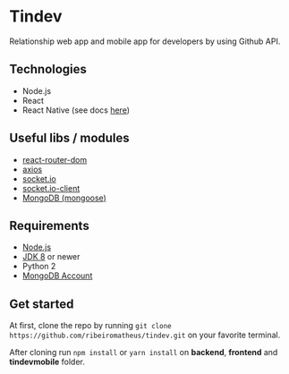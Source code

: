 # Tindev
Relationship web app and mobile app for developers by using Github API.

## Technologies
- Node.js
- React
- React Native (see docs [here](https://facebook.github.io/react-native/docs/getting-started))

## Useful libs / modules
- [react-router-dom](https://github.com/ReactTraining/react-router/tree/master/packages/react-router-dom)
- [axios](https://github.com/axios/axios)
- [socket.io](https://github.com/socketio/socket.io)
- [socket.io-client](https://github.com/socketio/socket.io-client)
- [MongoDB (mongoose)](https://github.com/Automattic/mongoose)

## Requirements
- [Node.js](https://nodejs.org)
- [JDK 8](https://www.oracle.com/technetwork/java/javase/downloads/jdk8-downloads-2133151.html) or newer
- Python 2
- [MongoDB Account](https://www.mongodb.com/cloud/atlas/efficiency?utm_source=google&utm_campaign=gs_americas_brazil_search_brand_atlas_desktop&utm_term=mongodb%20atlas&utm_medium=cpc_paid_search&utm_ad=e&gclid=EAIaIQobChMI0qq946XM5gIVCwWRCh1b_A2XEAAYASABEgIBVfD_BwE)

## Get started
At first, clone the repo by running `git clone https://github.com/ribeiromatheus/tindev.git` on your favorite terminal.

After cloning run `npm install` or `yarn install` on **backend**, **frontend** and **tindevmobile** folder.
